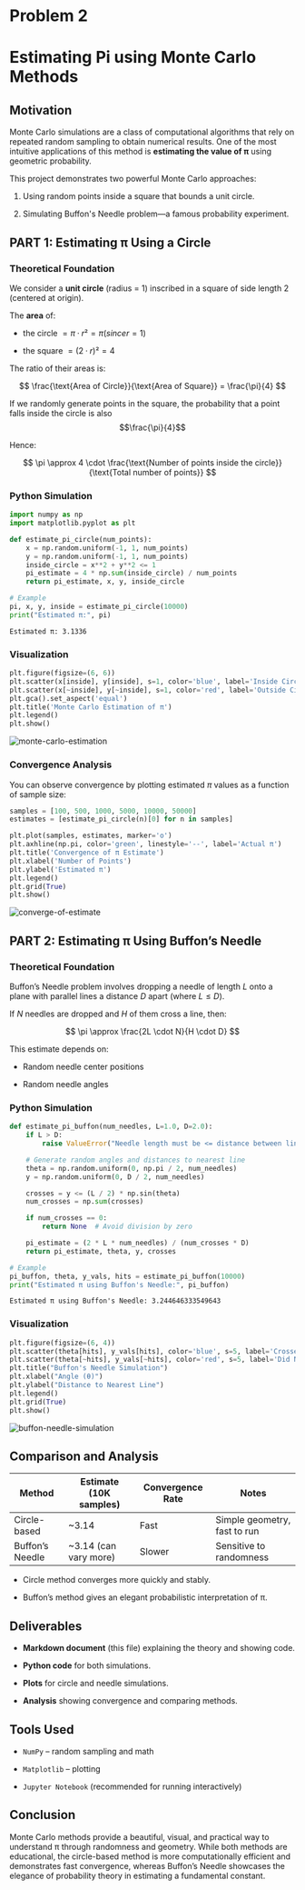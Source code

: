 # Problem 2

# Estimating Pi using Monte Carlo Methods

## Motivation

Monte Carlo simulations are a class of computational algorithms that rely on repeated random sampling to obtain numerical results. One of the most intuitive applications of this method is **estimating the value of π** using geometric probability.

This project demonstrates two powerful Monte Carlo approaches:

1. Using random points inside a square that bounds a unit circle.

2. Simulating Buffon's Needle problem—a famous probability experiment.


## PART 1: Estimating π Using a Circle

### Theoretical Foundation

We consider a **unit circle** (radius = 1) inscribed in a square of side length 2 (centered at origin).

The **area** of:

- the circle $= π·r² = π (since r = 1)$

- the square $= (2·r)² = 4$

The ratio of their areas is:

$$
\frac{\text{Area of Circle}}{\text{Area of Square}} = \frac{\pi}{4}
$$

If we randomly generate points in the square, the probability that a point falls inside the circle is also $$\frac{\pi}{4}$$

Hence:

$$
\pi \approx 4 \cdot \frac{\text{Number of points inside the circle}}{\text{Total number of points}}
$$

### Python Simulation

```python
import numpy as np
import matplotlib.pyplot as plt

def estimate_pi_circle(num_points):
    x = np.random.uniform(-1, 1, num_points)
    y = np.random.uniform(-1, 1, num_points)
    inside_circle = x**2 + y**2 <= 1
    pi_estimate = 4 * np.sum(inside_circle) / num_points
    return pi_estimate, x, y, inside_circle

# Example
pi, x, y, inside = estimate_pi_circle(10000)
print("Estimated π:", pi)
```

```Estimated π: 3.1336```

### Visualization

```python
plt.figure(figsize=(6, 6))
plt.scatter(x[inside], y[inside], s=1, color='blue', label='Inside Circle')
plt.scatter(x[~inside], y[~inside], s=1, color='red', label='Outside Circle')
plt.gca().set_aspect('equal')
plt.title('Monte Carlo Estimation of π')
plt.legend()
plt.show()
```
![monte-carlo-estimation](Unknown-23.png)

### Convergence Analysis

You can observe convergence by plotting estimated $π$ values as a function of sample size:

```python
samples = [100, 500, 1000, 5000, 10000, 50000]
estimates = [estimate_pi_circle(n)[0] for n in samples]

plt.plot(samples, estimates, marker='o')
plt.axhline(np.pi, color='green', linestyle='--', label='Actual π')
plt.title('Convergence of π Estimate')
plt.xlabel('Number of Points')
plt.ylabel('Estimated π')
plt.legend()
plt.grid(True)
plt.show()
```
![converge-of-estimate](Unknown-24.png)

## PART 2: Estimating π Using Buffon’s Needle

### Theoretical Foundation

Buffon’s Needle problem involves dropping a needle of length $L$ onto a plane with parallel lines a distance $D$ apart (where $L \leq D$).

If $N$ needles are dropped and $H$ of them cross a line, then:

$$
\pi \approx \frac{2L \cdot N}{H \cdot D}
$$

This estimate depends on:

- Random needle center positions

- Random needle angles

### Python Simulation

```python
def estimate_pi_buffon(num_needles, L=1.0, D=2.0):
    if L > D:
        raise ValueError("Needle length must be <= distance between lines.")

    # Generate random angles and distances to nearest line
    theta = np.random.uniform(0, np.pi / 2, num_needles)
    y = np.random.uniform(0, D / 2, num_needles)

    crosses = y <= (L / 2) * np.sin(theta)
    num_crosses = np.sum(crosses)

    if num_crosses == 0:
        return None  # Avoid division by zero

    pi_estimate = (2 * L * num_needles) / (num_crosses * D)
    return pi_estimate, theta, y, crosses

# Example
pi_buffon, theta, y_vals, hits = estimate_pi_buffon(10000)
print("Estimated π using Buffon's Needle:", pi_buffon)
```
```Estimated π using Buffon's Needle: 3.244646333549643```

### Visualization

```python
plt.figure(figsize=(6, 4))
plt.scatter(theta[hits], y_vals[hits], color='blue', s=5, label='Crossed Line')
plt.scatter(theta[~hits], y_vals[~hits], color='red', s=5, label='Did Not Cross')
plt.title("Buffon's Needle Simulation")
plt.xlabel("Angle (θ)")
plt.ylabel("Distance to Nearest Line")
plt.legend()
plt.grid(True)
plt.show()
```
![buffon-needle-simulation](Unknown-25.png)

## Comparison and Analysis

| Method           | Estimate (10K samples) | Convergence Rate | Notes                        |
|------------------|------------------------|------------------|------------------------------|
| Circle-based     | ~3.14                  | Fast             | Simple geometry, fast to run |
| Buffon’s Needle  | ~3.14 (can vary more)  | Slower           | Sensitive to randomness      |


- Circle method converges more quickly and stably.

- Buffon’s method gives an elegant probabilistic interpretation of π.


## Deliverables

- **Markdown document** (this file) explaining the theory and showing code.

- **Python code** for both simulations.

- **Plots** for circle and needle simulations.

- **Analysis** showing convergence and comparing methods.


## Tools Used

- `NumPy` – random sampling and math

- `Matplotlib` – plotting

- `Jupyter Notebook` (recommended for running interactively)


## Conclusion

Monte Carlo methods provide a beautiful, visual, and practical way to understand π through randomness and geometry. While both methods are educational, the circle-based method is more computationally efficient and demonstrates fast convergence, whereas Buffon’s Needle showcases the elegance of probability theory in estimating a fundamental constant.

